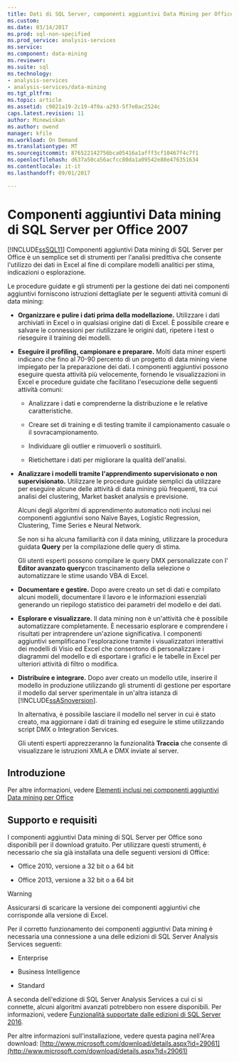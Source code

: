 ```yaml
---
title: Dati di SQL Server, componenti aggiuntivi Data Mining per Office | Documenti Microsoft
ms.custom: 
ms.date: 03/14/2017
ms.prod: sql-non-specified
ms.prod_service: analysis-services
ms.service: 
ms.component: data-mining
ms.reviewer: 
ms.suite: sql
ms.technology:
- analysis-services
- analysis-services/data-mining
ms.tgt_pltfrm: 
ms.topic: article
ms.assetid: c9021a19-2c19-4f0a-a293-5f7e0ac2524c
caps.latest.revision: 11
author: Minewiskan
ms.author: owend
manager: kfile
ms.workload: On Demand
ms.translationtype: MT
ms.sourcegitcommit: 876522142756bca05416a1afff3cf10467f4c7f1
ms.openlocfilehash: d637a50ca56acfcc80da1a09542e88e476351634
ms.contentlocale: it-it
ms.lasthandoff: 09/01/2017

---
```

# <a name="sql-server-data-mining-add-ins-for-office"></a>Componenti aggiuntivi Data mining di SQL Server per Office 2007
  [!INCLUDE[ssSQL11](../../includes/sssql11-md.md)] Componenti aggiuntivi Data mining di SQL Server per Office è un semplice set di strumenti per l'analisi predittiva che consente l'utilizzo dei dati in Excel al fine di compilare modelli analitici per stima, indicazioni o esplorazione.  
  
 Le procedure guidate e gli strumenti per la gestione dei dati nei componenti aggiuntivi forniscono istruzioni dettagliate per le seguenti attività comuni di data mining:  
  
-   **Organizzare e pulire i dati prima della modellazione.** Utilizzare i dati archiviati in Excel o in qualsiasi origine dati di Excel. È possibile creare e salvare le connessioni per riutilizzare le origini dati, ripetere i test o rieseguire il training dei modelli.  
  
-   **Eseguire il profiling, campionare e preparare.** Molti data miner esperti indicano che fino al 70-90 percento di un progetto di data mining viene impiegato per la preparazione dei dati. I componenti aggiuntivi possono eseguire questa attività più velocemente, fornendo le visualizzazioni in Excel e procedure guidate che facilitano l'esecuzione delle seguenti attività comuni:  
  
    -   Analizzare i dati e comprenderne la distribuzione e le relative caratteristiche.  
  
    -   Creare set di training e di testing tramite il campionamento casuale o il sovracampionamento.  
  
    -   Individuare gli outlier e rimuoverli o sostituirli.  
  
    -   Rietichettare i dati per migliorare la qualità dell'analisi.  
  
-   **Analizzare i modelli tramite l'apprendimento supervisionato o non supervisionato.** Utilizzare le procedure guidate semplici da utilizzare per eseguire alcune delle attività di data mining più frequenti, tra cui analisi del clustering, Market basket analysis e previsione.  
  
     Alcuni degli algoritmi di apprendimento automatico noti inclusi nei componenti aggiuntivi sono Naïve Bayes, Logistic Regression, Clustering, Time Series e Neural Network.  
  
     Se non si ha alcuna familiarità con il data mining, utilizzare la procedura guidata **Query** per la compilazione delle query di stima.  
  
     Gli utenti esperti possono compilare le query DMX personalizzate con l' **Editor avanzato query**con trascinamento della selezione o automatizzare le stime usando VBA di Excel.  
  
-   **Documentare e gestire.** Dopo avere creato un set di dati e compilato alcuni modelli, documentare il lavoro e le informazioni essenziali generando un riepilogo statistico dei parametri del modello e dei dati.  
  
-   **Esplorare e visualizzare.** Il data mining non è un'attività che è possibile automatizzare completamente. È necessario esplorare e comprendere i risultati per intraprendere un'azione significativa. I componenti aggiuntivi semplificano l'esplorazione tramite i visualizzatori interattivi dei modelli di Visio ed Excel che consentono di personalizzare i diagrammi del modello e di esportare i grafici e le tabelle in Excel per ulteriori attività di filtro o modifica.  
  
-   **Distribuire e integrare.** Dopo aver creato un modello utile, inserire il modello in produzione utilizzando gli strumenti di gestione per esportare il modello dal server sperimentale in un'altra istanza di [!INCLUDE[ssASnoversion](../../includes/ssasnoversion-md.md)].  
  
     In alternativa, è possibile lasciare il modello nel server in cui è stato creato, ma aggiornare i dati di training ed eseguire le stime utilizzando script DMX o Integration Services.  
  
     Gli utenti esperti apprezzeranno la funzionalità **Traccia** che consente di visualizzare le istruzioni XMLA e DMX inviate al server.  
  
## <a name="getting-started"></a>Introduzione  
 Per altre informazioni, vedere [Elementi inclusi nei componenti aggiuntivi Data mining per Office](http://go.microsoft.com/fwlink/p/?LinkId=616849)  
  
## <a name="support-and-requirements"></a>Supporto e requisiti  
 I componenti aggiuntivi Data mining di SQL Server per Office sono disponibili per il download gratuito. Per utilizzare questi strumenti, è necessario che sia già installata una delle seguenti versioni di Office:  
  
-   Office 2010, versione a 32 bit o a 64 bit  
  
-   Office 2013, versione a 32 bit o a 64 bit  
  
> [!WARNING]  
>  Assicurarsi di scaricare la versione dei componenti aggiuntivi che corrisponde alla versione di Excel.  
  
 Per il corretto funzionamento dei componenti aggiuntivi Data mining è necessaria una connessione a una delle edizioni di SQL Server Analysis Services seguenti:  
  
-   Enterprise  
  
-   Business Intelligence  
  
-   Standard  
  
 A seconda dell'edizione di SQL Server Analysis Services a cui ci si connette, alcuni algoritmi avanzati potrebbero non essere disponibili. Per informazioni, vedere [Funzionalità supportate dalle edizioni di SQL Server 2016](../../analysis-services/analysis-services-features-supported-by-the-editions-of-sql-server-2016.md).  
  
 Per altre informazioni sull'installazione, vedere questa pagina nell'Area download: [http://www.microsoft.com/download/details.aspx?id=29061](http://www.microsoft.com/download/details.aspx?id=29061)  
  
  

